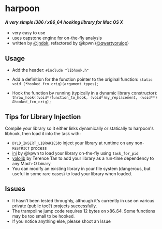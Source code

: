 # harpoon 
#### *A very simple i386 / x86_64 hooking library for Mac OS X*

- very easy to use
- uses capstone engine for on-the-fly analysis
- written by [@jndok](http://twitter.com/jndok), refactored by @kpwn ([@qwertyoruiop](http://twitter.com/qwertyoruiop))

Usage
-

- Add the header: 
`#include "libhook.h"`

- Add a definition for the function pointer to the original function: 
`static void (*hooked_fcn_orig)(argument_types);`

- Hook the function by running (typically in a dynamic library constructor): 
`throw_hook((void*)function_to_hook, (void*)my_replacement, (void**) &hooked_fcn_orig);`

Tips for Library Injection
-

Compile your library so it either links dynamically or statically to harpoon's libhook, then load it into the task with:

- `DYLD_INSERT_LIBRARIES`to inject your library at runtime on any non-`RESTRICT` process
- [inj](http://github.com/kpwn/inj) by @kpwn  to load your library on-the-fly using `task_for_pid`
- [yololib](http://github.com/kpwn/inj) by Terence Tan to add your library as a run-time dependency to any Mach-O binary
- You can modify an existing library in your file system (dangerous, but useful in some rare cases) to load your library when loaded.

Issues
-

- It hasn't been tested throughly, although it's currently in use on various private (public too?) projects successfully.
- The trampoline jump code requires 12 bytes on x86_64. Some functions may be too small to be hooked.
- If you notice anything else, please shoot an Issue
